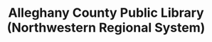 ---
layout: repo
title: "Alleghany County Public Library (Northwestern Regional System)"
id: 5362
permalink: repos/5362/
---